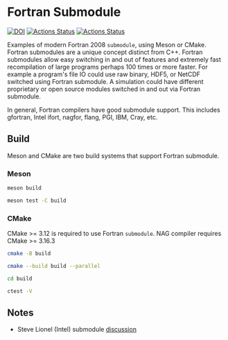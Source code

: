 # Fortran Submodule

[![DOI](https://zenodo.org/badge/163894637.svg)](https://zenodo.org/badge/latestdoi/163894637)
[![Actions Status](https://github.com/scivision/fortran-submodule/workflows/ci_cmake/badge.svg)](https://github.com/scivision/fortran-submodule/actions)
[![Actions Status](https://github.com/scivision/fortran-submodule/workflows/ci_meson/badge.svg)](https://github.com/scivision/fortran-submodule/actions)

Examples of modern Fortran 2008 `submodule`, using Meson or CMake.
Fortran submodules are a unique concept distinct from C++.
Fortran submodules allow easy switching in and out of features and extremely fast recompilation of large programs perhaps 100 times or more faster.
For example a program's file IO could use raw binary, HDF5, or NetCDF switched using Fortran submodule.
A simulation could have different proprietary or open source modules switched in and out via Fortran submodule.

In general, Fortran compilers have good submodule support.
This includes gfortran, Intel ifort, nagfor, flang, PGI, IBM, Cray, etc.

## Build

Meson and CMake are two build systems that support Fortran submodule.

### Meson

```sh
meson build

meson test -C build
```

### CMake

CMake >= 3.12 is required to use Fortran `submodule`.
NAG compiler requires CMake >= 3.16.3

```sh
cmake -B build

cmake --build build --parallel

cd build

ctest -V
```

## Notes

* Steve Lionel (Intel) submodule [discussion](https://software.intel.com/en-us/blogs/2015/07/07/doctor-fortran-in-we-all-live-in-a-yellow-submodule)
